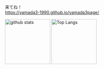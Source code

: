 来てね！<br>
https://yamada3-1990.github.io/yamada3page/

<p>
  <img alt="github stats" height="150px" src="https://github-readme-stats.vercel.app/api?username=yamada3-1990&count_private=true&show_icons=true&show_icons=true" />
  <img alt="Top Langs" height="150px" src="https://github-readme-stats.vercel.app/api/top-langs/?username=azurata09&layout=compact&count_private=true&show_icons=true&show_icons=true" />
</p>
